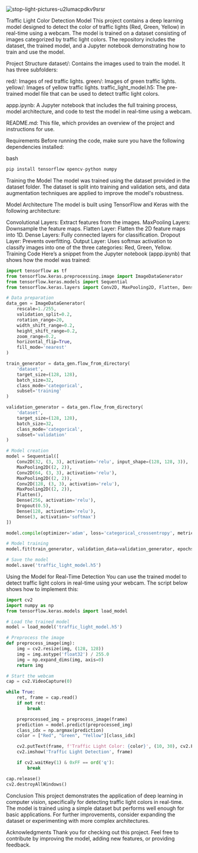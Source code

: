 
![stop-light-pictures-u2lumacpdkv9srsr](https://github.com/user-attachments/assets/61d6a6b0-0689-4599-ab8d-bdee72db6fe6)

Traffic Light Color Detection Model
This project contains a deep learning model designed to detect the color of traffic lights (Red, Green, Yellow) in real-time using a webcam. The model is trained on a dataset consisting of images categorized by traffic light colors. The repository includes the dataset, the trained model, and a Jupyter notebook demonstrating how to train and use the model.

Project Structure
dataset/: Contains the images used to train the model. It has three subfolders:

red/: Images of red traffic lights.
green/: Images of green traffic lights.
yellow/: Images of yellow traffic lights.
traffic_light_model.h5: The pre-trained model file that can be used to detect traffic light colors.

appp.ipynb: A Jupyter notebook that includes the full training process, model architecture, and code to test the model in real-time using a webcam.

README.md: This file, which provides an overview of the project and instructions for use.

Requirements
Before running the code, make sure you have the following dependencies installed:

bash

```python
pip install tensorflow opencv-python numpy
```

Training the Model
The model was trained using the dataset provided in the dataset folder. The dataset is split into training and validation sets, and data augmentation techniques are applied to improve the model's robustness.

Model Architecture
The model is built using TensorFlow and Keras with the following architecture:

Convolutional Layers: Extract features from the images.
MaxPooling Layers: Downsample the feature maps.
Flatten Layer: Flatten the 2D feature maps into 1D.
Dense Layers: Fully connected layers for classification.
Dropout Layer: Prevents overfitting.
Output Layer: Uses softmax activation to classify images into one of the three categories: Red, Green, Yellow.
Training Code
Here’s a snippet from the Jupyter notebook (appp.ipynb) that shows how the model was trained:


```python
import tensorflow as tf
from tensorflow.keras.preprocessing.image import ImageDataGenerator
from tensorflow.keras.models import Sequential
from tensorflow.keras.layers import Conv2D, MaxPooling2D, Flatten, Dense, Dropout 

# Data preparation
data_gen = ImageDataGenerator(
    rescale=1./255, 
    validation_split=0.2,
    rotation_range=20,
    width_shift_range=0.2,
    height_shift_range=0.2,
    zoom_range=0.2,
    horizontal_flip=True,
    fill_mode='nearest'
)

train_generator = data_gen.flow_from_directory(
    'dataset',
    target_size=(128, 128),
    batch_size=32,
    class_mode='categorical',
    subset='training'
)

validation_generator = data_gen.flow_from_directory(
    'dataset',
    target_size=(128, 128),
    batch_size=32,
    class_mode='categorical',
    subset='validation'
)

# Model creation
model = Sequential([
    Conv2D(32, (3, 3), activation='relu', input_shape=(128, 128, 3)),
    MaxPooling2D((2, 2)),
    Conv2D(64, (3, 3), activation='relu'),
    MaxPooling2D((2, 2)),
    Conv2D(128, (3, 3), activation='relu'),
    MaxPooling2D((2, 2)),
    Flatten(),
    Dense(256, activation='relu'),
    Dropout(0.5),
    Dense(128, activation='relu'),
    Dense(3, activation='softmax')
])

model.compile(optimizer='adam', loss='categorical_crossentropy', metrics=['accuracy'])

# Model training
model.fit(train_generator, validation_data=validation_generator, epochs=20)

# Save the model
model.save('traffic_light_model.h5')
```

Using the Model for Real-Time Detection
You can use the trained model to detect traffic light colors in real-time using your webcam. The script below shows how to implement this:


```python
import cv2
import numpy as np
from tensorflow.keras.models import load_model

# Load the trained model
model = load_model('traffic_light_model.h5')

# Preprocess the image
def preprocess_image(img):
    img = cv2.resize(img, (128, 128))
    img = img.astype('float32') / 255.0
    img = np.expand_dims(img, axis=0)
    return img

# Start the webcam
cap = cv2.VideoCapture(0)

while True:
    ret, frame = cap.read()
    if not ret:
        break

    preprocessed_img = preprocess_image(frame)
    prediction = model.predict(preprocessed_img)
    class_idx = np.argmax(prediction)
    color = ["Red", "Green", "Yellow"][class_idx]

    cv2.putText(frame, f'Traffic Light Color: {color}', (10, 30), cv2.FONT_HERSHEY_SIMPLEX, 1, (255, 255, 255), 2)
    cv2.imshow('Traffic Light Detection', frame)

    if cv2.waitKey(1) & 0xFF == ord('q'):
        break

cap.release()
cv2.destroyAllWindows()
```

Conclusion
This project demonstrates the application of deep learning in computer vision, specifically for detecting traffic light colors in real-time. The model is trained using a simple dataset but performs well enough for basic applications. For further improvements, consider expanding the dataset or experimenting with more complex architectures.

Acknowledgments
Thank you for checking out this project. Feel free to contribute by improving the model, adding new features, or providing feedback.
